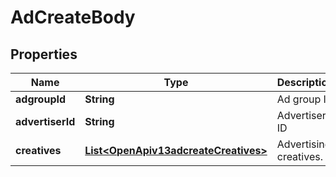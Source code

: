 # AdCreateBody

## Properties
Name | Type | Description | Notes
------------ | ------------- | ------------- | -------------
**adgroupId** | **String** | Ad group ID |[required]  
**advertiserId** | **String** | Advertiser ID |[required]  
**creatives** | [**List&lt;OpenApiv13adcreateCreatives&gt;**](OpenApiv13adcreateCreatives.md) | Advertising creatives. |[required]  
